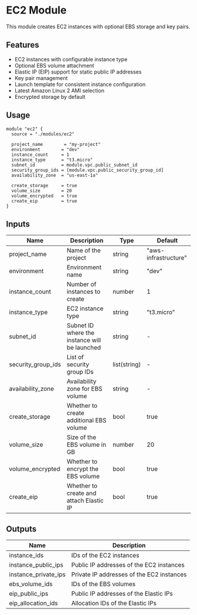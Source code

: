 # EC2 Module

This module creates EC2 instances with optional EBS storage and key pairs.

## Features

- EC2 instances with configurable instance type
- Optional EBS volume attachment
- Elastic IP (EIP) support for static public IP addresses
- Key pair management
- Launch template for consistent instance configuration
- Latest Amazon Linux 2 AMI selection
- Encrypted storage by default

## Usage

```hcl
module "ec2" {
  source = "./modules/ec2"
  
  project_name        = "my-project"
  environment        = "dev"
  instance_count     = 1
  instance_type      = "t3.micro"
  subnet_id          = module.vpc.public_subnet_id
  security_group_ids = [module.vpc.public_security_group_id]
  availability_zone  = "us-east-1a"
  
  create_storage     = true
  volume_size        = 20
  volume_encrypted   = true
  create_eip         = true
}
```

## Inputs

| Name | Description | Type | Default |
|------|-------------|------|---------|
| project_name | Name of the project | string | "aws-infrastructure" |
| environment | Environment name | string | "dev" |
| instance_count | Number of instances to create | number | 1 |
| instance_type | EC2 instance type | string | "t3.micro" |
| subnet_id | Subnet ID where the instance will be launched | string | - |
| security_group_ids | List of security group IDs | list(string) | - |
| availability_zone | Availability zone for EBS volume | string | - |
| create_storage | Whether to create additional EBS volume | bool | true |
| volume_size | Size of the EBS volume in GB | number | 20 |
| volume_encrypted | Whether to encrypt the EBS volume | bool | true |
| create_eip | Whether to create and attach Elastic IP | bool | true |

## Outputs

| Name | Description |
|------|-------------|
| instance_ids | IDs of the EC2 instances |
| instance_public_ips | Public IP addresses of the EC2 instances |
| instance_private_ips | Private IP addresses of the EC2 instances |
| ebs_volume_ids | IDs of the EBS volumes |
| eip_public_ips | Public IP addresses of the Elastic IPs |
| eip_allocation_ids | Allocation IDs of the Elastic IPs |
